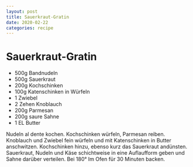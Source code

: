 ```yaml
---
layout: post
title: Sauerkraut-Gratin
date: 2020-02-22
categories: recipe
---
```

# Sauerkraut-Gratin

- 500g Bandnudeln
- 500g Sauerkraut
- 200g Kochschinken
- 100g Katenschinken in Würfeln
- 1 Zwiebel
- 2 Zehen Knoblauch
- 200g Parmesan
- 200g saure Sahne
- 1 EL Butter

Nudeln al dente kochen.
Kochschinken würfeln, Parmesan reiben.
Knoblauch und Zwiebel fein würfeln und mit Katenschinken in Butter anschwitzen.
Kochschinken hinzu, ebenso kurz das Sauerkraut andünsten.
Sauerkraut, Nudeln und Käse schichtweise in eine Auflaufform geben und Sahne darüber verteilen.
Bei 180° Im Ofen für 30 Minuten backen.
